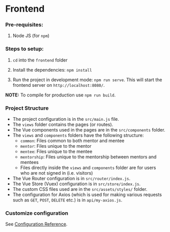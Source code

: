 # Frontend

### Pre-requisites:
1. Node JS (for `npm`)

### Steps to setup:
1. `cd` into the `frontend` folder

2. Install the dependencies:
   `npm install`
   
3. Run the project in development mode:
   `npm run serve`.
   This will start the frontend server on `http://localhost:8080/`.

**NOTE:** To compile for production use `npm run build`.

### Project Structure
- The project configuration is in the `src/main.js` file.
- The `views` folder contains the pages (or routes).
- The Vue components used in the pages are in the `src/components` folder.
- The `views` and `components` folders have the following structure:
   - `common`: Files common to both mentor and mentee
   - `mentor`: Files unique to the mentor
   - `mentee`: Files unique to the mentee
   - `mentorship`: Files unique to the mentorship between mentors and mentees
   - Files directly inside the `views` and `components` folder are for users who are not signed in (i.e. visitors)
- The Vue Router configuration is in `src/router/index.js`.
- The Vue Store (Vuex) configuration is in `src/store/index.js`.
- The custom CSS files used are in the `src/assets/styles/` folder.
- The configuration for Axios (which is used for making various requests such as `GET`, `POST`, `DELETE` etc.) is in `api/my-axios.js`.

### Customize configuration
See [Configuration Reference](https://cli.vuejs.org/config/).
